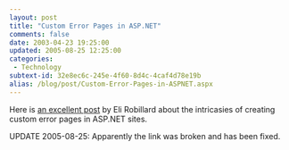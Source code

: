 ```yaml
---
layout: post
title: "Custom Error Pages in ASP.NET"
comments: false
date: 2003-04-23 19:25:00
updated: 2005-08-25 12:25:00
categories:
 - Technology
subtext-id: 32e8ec6c-245e-4f60-8d4c-4caf4d78e19b
alias: /blog/post/Custom-Error-Pages-in-ASPNET.aspx
---
```



Here is [an excellent post](http://weblogs.asp.net/erobillard/archive/2003/04/23/5992.aspx) by Eli Robillard about the intricasies of creating custom error pages in ASP.NET sites.

UPDATE 2005-08-25: Apparently the link was broken and has been fixed.
